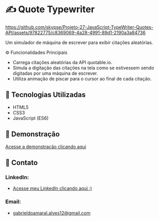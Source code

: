 # ✍️ Quote Typewriter

https://github.com/skypse/Projeto-27-JavaScript-TypeWriter-Quotes-API/assets/97822775/c8369069-4a28-4991-89d1-2190a3a84736

Um simulador de máquina de escrever para exibir citações aleatórias.

⚙️ Funcionalidades Principais
- Carrega citações aleatórias da API quotable.io.
- Simula a digitação das citações na tela como se estivessem sendo digitadas por uma máquina de escrever.
- Utiliza animação de piscar para o cursor ao final de cada citação.

## 🚀 Tecnologias Utilizadas

- HTML5
- CSS3
- JavaScript (ES6)

## 🔗 Demonstração

[Acesse a demonstração clicando aqui](https://skypse.github.io/Projeto-27-JavaScript-TypeWriter-Quotes-API/)

## 📧 Contato

### LinkedIn:
- [Acesse meu LinkedIn clicando aqui :)](https://www.linkedin.com/in/gabriel-do-amaral-alves-3a1055236/)

### Email:
- gabrieldoamaral.alves12@gmail.com
